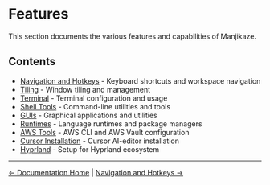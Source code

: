 # Features

This section documents the various features and capabilities of Manjikaze.

## Contents

- [Navigation and Hotkeys](navigation.md) - Keyboard shortcuts and workspace navigation
- [Tiling](tiling.md) - Window tiling and management
- [Terminal](terminal.md) - Terminal configuration and usage
- [Shell Tools](shell-tools.md) - Command-line utilities and tools
- [GUIs](gui.md) - Graphical applications and utilities
- [Runtimes](mise-runtime-manager.md) - Language runtimes and package managers
- [AWS Tools](aws-tools.md) - AWS CLI and AWS Vault configuration
- [Cursor Installation](cursor-installation.md) - Cursor AI-editor installation
- [Hyprland](hyprland.md) - Setup for Hyprland ecosystem

---

[← Documentation Home](../README.md) | [Navigation and Hotkeys →](navigation.md)

